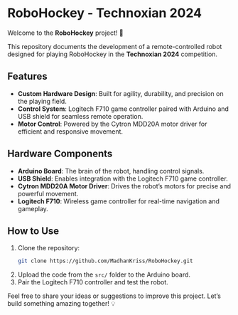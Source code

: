 # RoboHockey - Technoxian 2024  

Welcome to the **RoboHockey** project! 🚀  

This repository documents the development of a remote-controlled robot designed for playing RoboHockey in the **Technoxian 2024** competition.  

## Features  
- **Custom Hardware Design**: Built for agility, durability, and precision on the playing field.  
- **Control System**: Logitech F710 game controller paired with Arduino and USB shield for seamless remote operation.  
- **Motor Control**: Powered by the Cytron MDD20A motor driver for efficient and responsive movement.   

## Hardware Components  
- **Arduino Board**: The brain of the robot, handling control signals.  
- **USB Shield**: Enables integration with the Logitech F710 game controller.  
- **Cytron MDD20A Motor Driver**: Drives the robot’s motors for precise and powerful movement.  
- **Logitech F710**: Wireless game controller for real-time navigation and gameplay.  

## How to Use  
1. Clone the repository:  
   ```bash  
   git clone https://github.com/MadhanKriss/RoboHockey.git  
   ```  
2. Upload the code from the `src/` folder to the Arduino board.  
3. Pair the Logitech F710 controller and test the robot.  

Feel free to share your ideas or suggestions to improve this project. Let’s build something amazing together! 💡  
